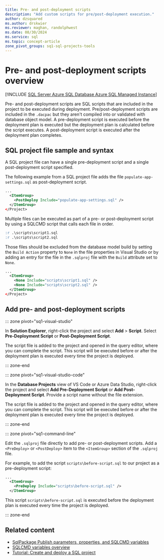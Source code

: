 ```yaml
---
title: Pre- and post-deployment scripts
description: "Add custom scripts for pre/post-deployment execution."
author: dzsquared
ms.author: drskwier
ms.reviewer: maghan, randolphwest
ms.date: 08/30/2024
ms.service: sql
ms.topic: concept-article
zone_pivot_groups: sq1-sql-projects-tools
---
```


# Pre- and post-deployment scripts overview

[!INCLUDE [SQL Server Azure SQL Database Azure SQL Managed Instance](../../../includes/applies-to-version/sql-asdb-asdbmi.md)]

Pre- and post-deployment scripts are SQL scripts that are included in the project to be executed during deployment. Pre/post-deployment scripts are included in the `.dacpac` but they aren't compiled into or validated with database object model. A pre-deployment script is executed before the deployment plan is executed but the deployment plan is calculated before the script executes. A post-deployment script is executed after the deployment plan completes.

## SQL project file sample and syntax

A SQL project file can have a single pre-deployment script and a single post-deployment script specified.

The following example from a SQL project file adds the file `populate-app-settings.sql` as post-deployment script.

```xml
...
  <ItemGroup>
    <PostDeploy Include="populate-app-settings.sql" />
  </ItemGroup>
</Project>
```

Multiple files can be executed as part of a pre- or post-deployment script by using a SQLCMD script that calls each file in order.

```sql
:r .\scripts\script1.sql
:r .\scripts\script2.sql
```

Those files should be excluded from the database model build by setting the `Build Action` property to `None` in the file properties in Visual Studio or by adding an entry for the file in the `.sqlproj` file with the `Build` attribute set to `None`.

```xml
...
  <ItemGroup>
    <None Include="scripts\script1.sql" />
    <None Include="scripts\script2.sql" />
  </ItemGroup>
</Project>
```

## Add pre- and post-deployment scripts

::: zone pivot="sq1-visual-studio"

In **Solution Explorer**, right-click the project and select **Add** > **Script**. Select **Pre-Deployment Script** or **Post-Deployment Script**.

The script file is added to the project and opened in the query editor, where you can complete the script. This script will be executed before or after the deployment plan is executed every time the project is deployed.

::: zone-end

<!-- ::: zone pivot="sq1-visual-studio-sdk"

::: zone-end -->

::: zone pivot="sq1-visual-studio-code"

In the **Database Projects** view of VS Code or Azure Data Studio, right-click the project and select **Add Pre-Deployment Script** or **Add Post-Deployment Script**. Provide a script name without the file extension.

The script file is added to the project and opened in the query editor, where you can complete the script. This script will be executed before or after the deployment plan is executed every time the project is deployed.

::: zone-end

::: zone pivot="sq1-command-line"

Edit the `.sqlproj` file directly to add pre- or post-deployment scripts. Add a `<PreDeploy>` or `<PostDeploy>` item to the `<ItemGroup>` section of the `.sqlproj` file.

For example, to add the script `scripts\before-script.sql` to our project as a pre-deployment script:

```xml
...
  <ItemGroup>
    <PreDeploy Include="scripts\before-script.sql" />
  </ItemGroup>
```

This script `scripts\before-script.sql` is executed before the deployment plan is executed every time the project is deployed.

::: zone-end

## Related content

- [SqlPackage Publish parameters, properties, and SQLCMD variables](../../sqlpackage/sqlpackage-publish.md)
- [SQLCMD variables overview](sqlcmd-variables.md)
- [Tutorial: Create and deploy a SQL project](../tutorials/creating-and-deploying-a-sql-project.md)
